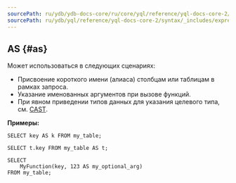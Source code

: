 ```yaml
---
sourcePath: ru/ydb/ydb-docs-core/ru/core/yql/reference/yql-docs-core-2/syntax/_includes/expressions/as.md
sourcePath: ru/ydb/yql/reference/yql-docs-core-2/syntax/_includes/expressions/as.md
---
```

## AS {#as}

Может использоваться в следующих сценариях:

* Присвоение короткого имени (алиаса) столбцам или таблицам в рамках запроса.
* Указание именованных аргументов при вызове функций.
* При явном приведении типов данных для указания целевого типа, см. [CAST](#cast).

**Примеры:**

``` yql
SELECT key AS k FROM my_table;
```

``` yql
SELECT t.key FROM my_table AS t;
```

``` yql
SELECT
    MyFunction(key, 123 AS my_optional_arg)
FROM my_table;
```